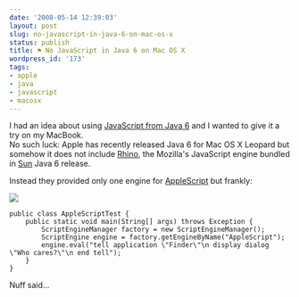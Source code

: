 ```yaml
---
date: '2008-05-14 12:39:03'
layout: post
slug: no-javascript-in-java-6-on-mac-os-x
status: publish
title: ⚑ No JavaScript in Java 6 on Mac OS X
wordpress_id: '173'
tags:
- apple
- java
- javascript
- macosx
---
```


I had an idea about using [JavaScript from Java 6][javascript-in-java6] and I wanted to give it a try on my MacBook.    
No such luck: Apple has recently released Java 6 for Mac OS X Leopard but somehow it does not include [Rhino][rhino], the Mozilla's JavaScript engine bundled in [Sun][sun] Java 6 release.

Instead they provided only one engine for [AppleScript][applescript] but frankly:

![](http://jmesnil.net/weblog/wp-content/uploads/2008/07/whocares1-300x122.png)


    
    
    public class AppleScriptTest {
        public static void main(String[] args) throws Exception {
            ScriptEngineManager factory = new ScriptEngineManager();
            ScriptEngine engine = factory.getEngineByName("AppleScript");
            engine.eval("tell application \"Finder\"\n display dialog \"Who cares?\"\n end tell");
        }
    }
    



Nuff said...

[rhino]: http://www.mozilla.org/rhino/
[javascript-in-java6]:
http://java.sun.com/javase/6/docs/technotes/guides/scripting/programmer_guide/index.html
[applescript]: http://www.apple.com/applescript/
[sun]: http://java.sun.com
